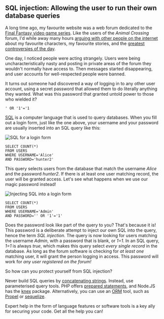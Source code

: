 ## SQL injection: Allowing the user to run their own database queries
A long time ago, my favourite website was a web forum dedicated to the [Final Fantasy video game series](https://en.wikipedia.org/wiki/Final_Fantasy). Like the users of the _Animal Crossing_ forum, I'd while away many hours [arguing with other people on the internet](https://xkcd.com/386/) about my favourite characters, my favourite stories, and the [greatest controversies of the day](https://www.youtube.com/watch?v=KQc7o2rm7po).

One day, I noticed people were acting strangely. Users were being uncharacteristically nasty and posting in private areas of the forum they wouldn't normally have access to. Then messages started disappearing, and user accounts for well-respected people were banned.

It turns out someone had discovered a way of logging in to any other user account, using a secret password that allowed them to do literally anything they wanted. What was this password that granted untold power to those who wielded it?

`' OR '1'='1`

[SQL](https://en.wikipedia.org/wiki/SQL) is a computer language that is used to query databases. When you fill out a login form, just like the one above, your username and your password are usually inserted into an SQL query like this:

![SQL for a login form](./img/sql-injection-1.gif)
```
SELECT COUNT(*)
FROM USERS
WHERE USERNAME='Alice'
AND PASSWORD='hunter2'
```

This query selects users from the database that match the username _Alice_ and the password _hunter2_. If there is at least one user matching record, the user will be granted access. Let's see what happens when we use our magic password instead!

![Injecting SQL into a login form](./img/sql-injection-2.gif)
```
SELECT COUNT(*)
FROM USERS
WHERE USERNAME='Admin'
AND PASSWORD='' OR '1'='1'
```

Does the password look like part of the query to you? That's because it is! This password is a deliberate attempt to inject our own SQL into the query, hence the term _SQL injection_. The query is now looking for users matching the username _Admin_, with a password that is blank, or _1=1_. In an SQL query, _1=1_ is always _true_, which makes this query select _every single record_ in the database. As long as the forum software is checking for _at least one_ matching user, it will grant the person logging in access. This password will work for _any user registered on the forum!_

So how can you protect yourself from SQL injection?

Never build SQL queries by [concatenating strings](https://en.wikipedia.org/wiki/Concatenation). Instead, use parameterised query tools. PHP offers [prepared statements](http://php.net/manual/en/pdo.prepared-statements.php), and Node.JS has the [knex](http://npmjs.com/package/knex) package. Alternatively, you can use an [ORM](https://en.wikipedia.org/wiki/Object-relational_mapping) tool, such as [Propel](http://propelorm.org/) or [sequelize](https://www.npmjs.com/package/sequelize).

Expert help in the form of language features or software tools is a key ally for securing your code. Get all the help you can!
